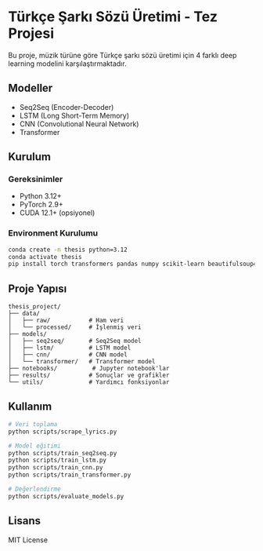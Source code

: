 # Türkçe Şarkı Sözü Üretimi - Tez Projesi

Bu proje, müzik türüne göre Türkçe şarkı sözü üretimi için 4 farklı deep learning modelini karşılaştırmaktadır.

## Modeller
- Seq2Seq (Encoder-Decoder)
- LSTM (Long Short-Term Memory)
- CNN (Convolutional Neural Network)
- Transformer

## Kurulum

### Gereksinimler
- Python 3.12+
- PyTorch 2.9+
- CUDA 12.1+ (opsiyonel)

### Environment Kurulumu
```bash
conda create -n thesis python=3.12
conda activate thesis
pip install torch transformers pandas numpy scikit-learn beautifulsoup4 requests nltk rouge-score matplotlib seaborn
```

## Proje Yapısı
```
thesis_project/
├── data/
│   ├── raw/           # Ham veri
│   └── processed/     # İşlenmiş veri
├── models/
│   ├── seq2seq/       # Seq2Seq model
│   ├── lstm/          # LSTM model
│   ├── cnn/           # CNN model
│   └── transformer/   # Transformer model
├── notebooks/          # Jupyter notebook'lar
├── results/           # Sonuçlar ve grafikler
└── utils/             # Yardımcı fonksiyonlar
```

## Kullanım
```bash
# Veri toplama
python scripts/scrape_lyrics.py

# Model eğitimi
python scripts/train_seq2seq.py
python scripts/train_lstm.py
python scripts/train_cnn.py
python scripts/train_transformer.py

# Değerlendirme
python scripts/evaluate_models.py
```

## Lisans
MIT License

